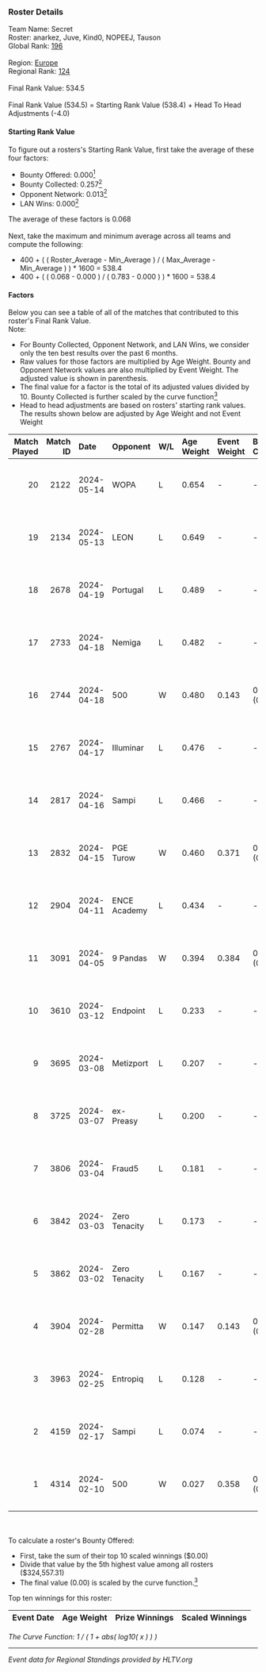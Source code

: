 ### Roster Details<br />
Team Name: Secret<br />
Roster: anarkez, Juve, Kind0, NOPEEJ, Tauson<br />
Global Rank: [196](../standings_global.md)<br />
<br />
Region: [Europe]( ../standings_europe.md)<br />
Regional Rank: [124]( ../standings_europe.md)<br />
<br />
Final Rank Value:  534.5<br />
<br />
Final Rank Value (534.5) = Starting Rank Value (538.4) + Head To Head Adjustments (-4.0)<br />

#### Starting Rank Value<br />
To figure out a rosters's Starting Rank Value, first take the average of these four factors:<br />
- Bounty Offered: 0.000[<sup>1</sup>](#table2)
- Bounty Collected: 0.257[<sup>2</sup>](#table1)
- Opponent Network: 0.013[<sup>2</sup>](#table1)
- LAN Wins: 0.000[<sup>2</sup>](#table1)

The average of these factors is 0.068<br />
<br />
Next, take the maximum and minimum average across all teams and compute the following:<br />
- 400 + ( ( Roster_Average - Min_Average ) / ( Max_Average - Min_Average ) ) * 1600 = 538.4
- 400 + ( ( 0.068 - 0.000 ) / ( 0.783 - 0.000 ) ) * 1600 = 538.4


#### Factors<br />
Below you can see a table of all of the matches that contributed to this roster's Final Rank Value.<br />
Note:<br />

- For Bounty Collected, Opponent Network, and LAN Wins, we consider only the ten best results over the past 6 months.
- Raw values for those factors are multiplied by Age Weight. Bounty and Opponent Network values are also multiplied by Event Weight. The adjusted value is shown in parenthesis.
- The final value for a factor is the total of its adjusted values divided by 10. Bounty Collected is further scaled by the curve function[<sup>3</sup>](#curveFunction)
- Head to head adjustments are based on rosters' starting rank values. The results shown below are adjusted by Age Weight and not Event Weight
<span id="table1"></span><br />


| Match Played | Match ID | Date       | Opponent      | W/L | Age Weight | Event Weight | Bounty Collected | Opponent Network | LAN Wins  | H2H Adj. | Roster                                 |
| -: | -: | :- | :- | :- | :- | :- | :- | :- | :- | -: | :- |
|           20 |     2122 | 2024-05-14 | WOPA          | L   | 0.654      | -            | -                | -                | -         |    -8.03 | anarkez, Juve, Kind0, NOPEEJ, Tauson   |
|           19 |     2134 | 2024-05-13 | LEON          | L   | 0.649      | -            | -                | -                | -         |    -6.35 | anarkez, Juve, Kind0, NOPEEJ, Tauson   |
|           18 |     2678 | 2024-04-19 | Portugal      | L   | 0.489      | -            | -                | -                | -         |    -4.92 | anarkez, Kind0, Maze, NOPEEJ, Tauson   |
|           17 |     2733 | 2024-04-18 | Nemiga        | L   | 0.482      | -            | -                | -                | -         |    -0.54 | anarkez, Kind0, Maze, NOPEEJ, Tauson   |
|           16 |     2744 | 2024-04-18 | 500           | W   | 0.480      | 0.143        | 0.001 (0.000)    | 0.098 (0.007)    | 0 (0.000) |    11.30 | anarkez, Kind0, Maze, NOPEEJ, Tauson   |
|           15 |     2767 | 2024-04-17 | Illuminar     | L   | 0.476      | -            | -                | -                | -         |    -8.13 | anarkez, Kind0, Maze, NOPEEJ, Tauson   |
|           14 |     2817 | 2024-04-16 | Sampi         | L   | 0.466      | -            | -                | -                | -         |    -1.76 | anarkez, Kind0, Maze, NOPEEJ, Tauson   |
|           13 |     2832 | 2024-04-15 | PGE Turow     | W   | 0.460      | 0.371        | 0.001 (0.000)    | 0.020 (0.003)    | 0 (0.000) |     9.38 | anarkez, Kind0, Maze, NOPEEJ, Tauson   |
|           12 |     2904 | 2024-04-11 | ENCE Academy  | L   | 0.434      | -            | -                | -                | -         |    -3.80 | anarkez, Kind0, Maze, NOPEEJ, Tauson   |
|           11 |     3091 | 2024-04-05 | 9 Pandas      | W   | 0.394      | 0.384        | 0.082 (0.012)    | 0.690 (0.105)    | 0 (0.000) |    11.59 | anarkez, Kind0, Maze, NOPEEJ, Tauson   |
|           10 |     3610 | 2024-03-12 | Endpoint      | L   | 0.233      | -            | -                | -                | -         |    -0.91 | anarkez, Kind0, Maze, NOPEEJ, Tauson   |
|            9 |     3695 | 2024-03-08 | Metizport     | L   | 0.207      | -            | -                | -                | -         |    -0.72 | anarkez, innocent, Kind0, Maze, Tauson |
|            8 |     3725 | 2024-03-07 | ex-Preasy     | L   | 0.200      | -            | -                | -                | -         |    -1.22 | anarkez, innocent, Kind0, Maze, Tauson |
|            7 |     3806 | 2024-03-04 | Fraud5        | L   | 0.181      | -            | -                | -                | -         |    -2.02 | anarkez, innocent, Kind0, Maze, Tauson |
|            6 |     3842 | 2024-03-03 | Zero Tenacity | L   | 0.173      | -            | -                | -                | -         |    -0.23 | anarkez, innocent, Kind0, Maze, Tauson |
|            5 |     3862 | 2024-03-02 | Zero Tenacity | L   | 0.167      | -            | -                | -                | -         |    -0.22 | anarkez, innocent, Kind0, Maze, Tauson |
|            4 |     3904 | 2024-02-28 | Permitta      | W   | 0.147      | 0.143        | 0.024 (0.000)    | 0.876 (0.018)    | 0 (0.000) |     4.22 | anarkez, innocent, Kind0, Maze, Tauson |
|            3 |     3963 | 2024-02-25 | Entropiq      | L   | 0.128      | -            | -                | -                | -         |    -1.96 | anarkez, innocent, Kind0, Maze, Tauson |
|            2 |     4159 | 2024-02-17 | Sampi         | L   | 0.074      | -            | -                | -                | -         |    -0.29 | anarkez, innocent, Kind0, Maze, Tauson |
|            1 |     4314 | 2024-02-10 | 500           | W   | 0.027      | 0.358        | 0.001 (0.000)    | 0.098 (0.001)    | 0 (0.000) |     0.61 | anarkez, innocent, Kind0, Maze, Tauson |

<br />
<span id="table2"></span><br />
To calculate a roster's Bounty Offered:<br />

- First, take the sum of their top 10 scaled winnings ($0.00)
- Divide that value by the 5th highest value among all rosters ($324,557.31)
- The final value (0.00) is scaled by the curve function.[<sup>3</sup>](#curveFunction)

Top ten winnings for this roster:<br />

| Event Date | Age Weight | Prize Winnings | Scaled Winnings |
| :- | -: | :- | :- |


<span id="curveFunction"></span>_The Curve Function: 1 / ( 1 + abs( log10( x ) ) )_<br />

---
_Event data for Regional Standings provided by HLTV.org_<br />
